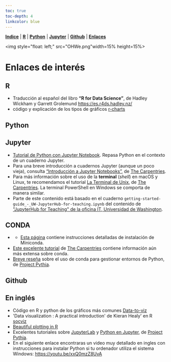 ```yaml
---
toc: true
toc-depth: 4
linkcolor: blue
---
```


<p align="left">
<strong><a href="Indice.html">Indice</a></strong>
|
<strong><a href="Intro a R/R.html">R</a></strong>
|
<strong><a href="Intro a Python/Python.html">Python</a></strong>
|
<strong><a href="Intro a Jupyter/Jupyter.html">Jupyter</a></strong>
|
<strong><a href="Intro a github/Github.html">Github</a></strong>
|
<strong><a href="enlaces.html">Enlaces</a></strong>
</p>

<img     style="float: left;" src="OHWe.png"width=15% height=15%>

# Enlaces de interés

## R
- Traducción al español del libro  **“R for Data Science”**, de Hadley Wickham y Garrett Grolemund https://es.r4ds.hadley.nz/
- código y explicación de los tipos de gráficos [r-charts](https://r-charts.com/es/)

## Python

## Jupyter
- [Tutorial de Python con Jupyter Notebook](http://facundoq.github.io/courses/images/res/02_python.html). Repasa Python en el contexto de un cuaderno Jupyter.
- Para una breve introducción a cuadernos Jupyter (aunque un poco vieja), consulta [“Introducción a Jupyter Notebooks”](https://datacarpentry.org/python-ecology-lesson-es/jupyter_notebooks/index.html), de [The Carpentries](https://carpentries.org).
- Para más información sobre el uso de la **terminal** (*shell*) en macOS y Linux, te recomendamos el tutorial [La Terminal de Unix](https://swcarpentry.github.io/shell-novice-es/), de [The Carpentries](https://carpentries.org). La terminal PowerShell en Windows se comporta de manera similar.
- Parte de este contenido está basado en el cuaderno `getting-started-guide_-_UW-JupyterHub-for-teaching.ipynb` del contenido de ["JupyterHub for Teaching" de la oficina IT, Universidad de Washington](https://itconnect.uw.edu/tools-services-support/teaching-learning/jupyterhub-for-teaching/quickstart-tutorial/).
## CONDA
- - [Esta página](https://conda.io/projects/conda/en/latest/user-guide/install/index.html) contiene instrucciones detalladas de instalación de Miniconda.
- [Este excelente tutorial](https://carpentries-incubator.github.io/introduction-to-conda-for-data-scientists/) de [The Carpentries](https://carpentries.org) contiene información aún más extensa sobre conda.
- [Breve reseña](https://foundations.projectpythia.org/foundations/conda.html) sobre el uso de conda para gestionar entornos de Python, de [Project Pythia](https://projectpythia.org/).
## Github

## En inglés
- Código en R y python de los gráficos más comunes [Data-to-viz](https://www.data-to-viz.com/)
- 'Data visualization : A practical introduction' de Kieran Healy' en R [socviz](https://socviz.co) 
- [Beautiful plotting in R](https://www.cedricscherer.com/2019/08/05/a-ggplot2-tutorial-for-beautiful-plotting-in-r/) 
- Excelentes tutoriales sobre [JupyterLab](https://foundations.projectpythia.org/foundations/jupyterlab.html) y [Python en Jupyter](https://foundations.projectpythia.org/foundations/jupyter.html), de [Project Pythia](https://projectpythia.org/).
- En el siguiente enlace encontraras un video muy detallado en ingles con instrucciones para instalar Python si tu ordenador utiliza el sistema Windows: https://youtu.be/xxQ0mzZ8UvA